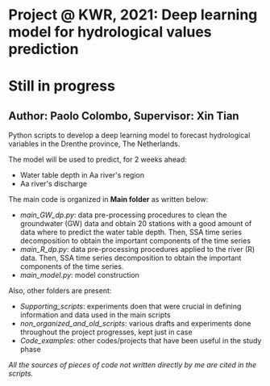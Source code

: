 # Project @ KWR, 2021: Deep learning model for hydrological values prediction
# Still in progress
## Author: Paolo Colombo, Supervisor: Xin Tian

Python scripts to develop a deep learning model to forecast hydrological variables in the Drenthe province, The Netherlands.

The model will be used to predict, for 2 weeks ahead:
  - Water table depth in Aa river's region
  - Aa river's discharge

The main code is organized in **Main folder** as written below:
  - *main_GW_dp.py*: data pre-processing procedures to clean the groundwater (GW) data and obtain 20 stations with a good amount of data where to predict the water table depth. Then, SSA time series decomposition to obtain the important components of the time series
  - *main_R_dp.py*: data pre-processing procedures applied to the river (R) data. Then, SSA time series decomposition to obtain the important components of the time series.
  - *main_model.py*: model construction

Also, other folders are present:
  - *Supporting_scripts*: experiments doen that were crucial in defining information and data used in the main scripts
  - *non_organized_and_old_scripts*: various drafts and experiments done throughout the project progresses, kept just in case
  - *Code_examples*: other codes/projects that have been useful in the study phase


*All the sources of pieces of code not written directly by me are cited in the scripts.*
